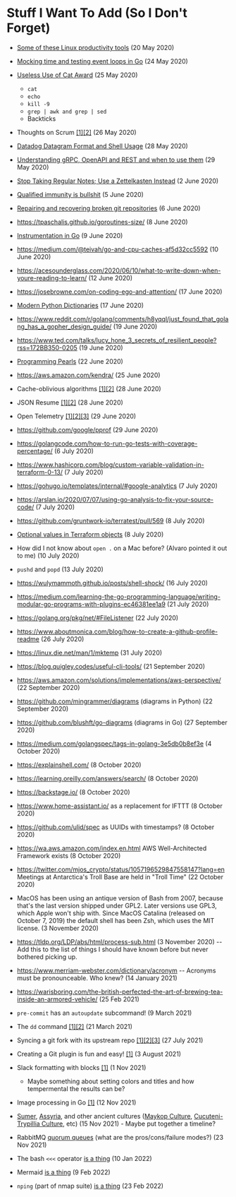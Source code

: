 # Stuff I Want To Add (So I Don't Forget)

* [Some of these Linux productivity tools](https://www.usenix.org/sites/default/files/conference/protected-files/lisa19_maheshwari.pdf) (20 May 2020)

* [Mocking time and testing event loops in Go](https://dmitryfrank.com/articles/mocking_time_in_go) (24 May 2020)
  
* [Useless Use of Cat Award](http://porkmail.org/era/unix/award.html) (25 May 2020)
  * `cat`
  * `echo`
  * `kill -9`
  * `grep | awk and grep | sed`
  * Backticks

* Thoughts on Scrum [[1]](https://softwareengineering.stackexchange.com/questions/410482/how-do-i-prevent-scrum-from-turning-great-developers-into-average-developers)[[2]](https://iism.org/article/agile-scrum-is-not-working-51) (26 May 2020)

* [Datadog Datagram Format and Shell Usage](https://docs.datadoghq.com/developers/dogstatsd/datagram_shell/?tab=metrics#send-metrics-and-events-using-dogstatsd-and-the-shell) (28 May 2020)

* [Understanding gRPC, OpenAPI and REST and when to use them](https://cloud.google.com/blog/products/api-management/understanding-grpc-openapi-and-rest-and-when-to-use-them) (29 May 2020)

* [Stop Taking Regular Notes; Use a Zettelkasten Instead](https://eugeneyan.com/2020/04/05/note-taking-zettelkasten/) (2 June 2020)

* [Qualified immunity is bullshit](https://theappeal.org/qualified-immunity-explained/) (5 June 2020)

* [Repairing and recovering broken git repositories](https://git.seveas.net/repairing-and-recovering-broken-git-repositories.html) (6 June 2020)

* https://tpaschalis.github.io/goroutines-size/ (8 June 2020)

* [Instrumentation in Go](https://gbws.io/articles/instrumentation-in-go/) (9 June 2020)

* https://medium.com/@teivah/go-and-cpu-caches-af5d32cc5592 (10 June 2020)

* https://acesounderglass.com/2020/06/10/what-to-write-down-when-youre-reading-to-learn/ (12 June 2020)

* https://josebrowne.com/on-coding-ego-and-attention/ (17 June 2020)

* [Modern Python Dictionaries](hgttps://www.youtube.com/watch?v=npw4s1QTmPg) (17 June 2020)

* https://www.reddit.com/r/golang/comments/h8yqql/just_found_that_golang_has_a_gopher_design_guide/ (19 June 2020)

* https://www.ted.com/talks/lucy_hone_3_secrets_of_resilient_people?rss=172BB350-0205 (19 June 2020)

* [Programming Pearls](http://www.bowdoin.edu/~ltoma/teaching/cs340/spring05/coursestuff/Bentley_BumperSticker.pdf) (22 June 2020)

* https://aws.amazon.com/kendra/ (25 June 2020)

* Cache-oblivious algorithms [[1]](https://en.m.wikipedia.org/wiki/Cache-oblivious_algorithm)[[2]](https://jiahai-feng.github.io/posts/cache-oblivious-algorithms/) (28 June 2020)

* JSON Resume [[1]](https://jsonresume.org)[[2]](https://github.com/jsonresume) (28 June 2020)

* Open Telemetry [[1]](https://opentelemetry.io/)[[2]](https://github.com/open-telemetry/opentelemetry-go/blob/master/README.md)[[3]](https://docs.google.com/presentation/d/1nVhLIyqn_SiDo78jFHxnMdxYlnT0b7tYOHz3Pu4gzVQ/edit?usp=sharing) (29 June 2020)

* https://github.com/google/pprof (29 June 2020)

* https://golangcode.com/how-to-run-go-tests-with-coverage-percentage/ (6 July 2020)

* https://www.hashicorp.com/blog/custom-variable-validation-in-terraform-0-13/ (7 July 2020)

* https://gohugo.io/templates/internal/#google-analytics (7 July 2020)

* https://arslan.io/2020/07/07/using-go-analysis-to-fix-your-source-code/ (7 July 2020)

* https://github.com/gruntwork-io/terratest/pull/569 (8 July 2020)

* [Optional values in Terraform objects](https://www.terraform.io/docs/configuration/attr-as-blocks.html#arbitrary-expressions-with-argument-syntax) (8 July 2020)

* How did I not know about `open .` on a Mac before? (Alvaro pointed it out to me) (10 July 2020)

* `pushd` and `popd` (13 July 2020)

* https://wulymammoth.github.io/posts/shell-shock/ (16 July 2020)

* https://medium.com/learning-the-go-programming-language/writing-modular-go-programs-with-plugins-ec46381ee1a9 (21 July 2020)

* https://golang.org/pkg/net/#FileListener (22 July 2020)

* https://www.aboutmonica.com/blog/how-to-create-a-github-profile-readme (26 July 2020)

* https://linux.die.net/man/1/mktemp (31 July 2020)

* https://blog.quigley.codes/useful-cli-tools/ (21 September 2020)

* https://aws.amazon.com/solutions/implementations/aws-perspective/ (22 September 2020)

* https://github.com/mingrammer/diagrams (diagrams in Python) (22 September 2020)

* https://github.com/blushft/go-diagrams (diagrams in Go) (27 September 2020)

* https://medium.com/golangspec/tags-in-golang-3e5db0b8ef3e (4 October 2020)

* https://explainshell.com/ (8 October 2020)

* https://learning.oreilly.com/answers/search/ (8 October 2020)

* https://backstage.io/ (8 October 2020)

* https://www.home-assistant.io/ as a replacement for IFTTT (8 October 2020)

* https://github.com/ulid/spec as UUIDs with timestamps? (8 October 2020)

* https://wa.aws.amazon.com/index.en.html AWS Well-Architected Framework exists (8 October 2020)

* https://twitter.com/mjos_crypto/status/1057196529847558147?lang=en Meetings at Antarctica's Troll Base are held in "Troll Time" (22 October 2020)

* MacOS has been using an antique version of Bash from 2007, because that's the last version shipped under GPL2. Later versions use GPL3, which Apple won't ship with. Since MacOS Catalina (released on October 7, 2019) the default shell has been Zsh, which uses the MIT license. (3 November 2020)

* https://tldp.org/LDP/abs/html/process-sub.html (3 November 2020) -- Add this to the list of things I should have known before but never bothered picking up.

* https://www.merriam-webster.com/dictionary/acronym -- Acronyms must be pronounceable. Who knew? (14 January 2021)

* https://warisboring.com/the-british-perfected-the-art-of-brewing-tea-inside-an-armored-vehicle/ (25 Feb 2021)

* `pre-commit` has an `autoupdate` subcommand! (9 March 2021)

* The `dd` command [[1]](https://linuxconfig.org/how-dd-command-works-in-linux-with-examples)[[2]](https://youtu.be/UeAKTjx_eKA) (21 March 2021)

* Syncing a git fork with its upstream repo [[1]](https://docs.github.com/en/github/collaborating-with-pull-requests/working-with-forks/syncing-a-fork)[[2]](https://raw.githubusercontent.com/github/docs/main/content/github/collaborating-with-pull-requests/working-with-forks/syncing-a-fork.md)[[3]](https://gist.github.com/clockworksoul/1029ce118194d8662d4e8b7d21652f00) (27 July 2021)

* Creating a Git plugin is fun and easy! [[1]](https://gist.github.com/clockworksoul/1029ce118194d8662d4e8b7d21652f00) (3 August 2021)

* Slack formatting with blocks [[1]](https://api.slack.com/block-kit) (1 Nov 2021)
  * Maybe something about setting colors and titles and how tempermental the results can be?
 
* Image processing in Go [[1]](https://golangdocs.com/golang-image-processing) (12 Nov 2021)

* [Sumer](https://en.wikipedia.org/wiki/Sumer), [Assyria](https://en.wikipedia.org/wiki/Assyria), and other ancient cultures ([Maykop Culture](https://en.wikipedia.org/wiki/Maykop_culture), [Cucuteni-Trypillia Culture](https://en.wikipedia.org/wiki/Cucuteni%E2%80%93Trypillia_culture), etc) (15 Nov 2021) - Maybe put together a timeline?

* RabbitMQ [quorum queues](https://www.rabbitmq.com/quorum-queues.html) (what are the pros/cons/failure modes?) (23 Nov 2021)

* The bash `<<<` operator [is a thing](https://www.gnu.org/software/bash/manual/html_node/Redirections.html) (10 Jan 2022)

* Mermaid [is a thing](https://mermaid-js.github.io/ ) (9 Feb 2022)

* `nping` (part of nmap suite) [is a thing](https://nmap.org/nping/) (23 Feb 2022)
